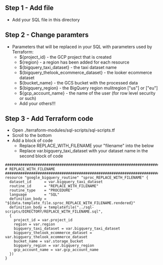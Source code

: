 ## Step 1 - Add file
- Add your SQL file in this directory

## Step 2 - Change paramters
- Parameters that will be replaced in your SQL with parameters used by Terraform:
  - ${project_id} - the GCP project that is created
  - ${region} - a region has been added for each resource
  - ${bigquery_taxi_dataset} - the taxi dataset name
  - ${bigquery_thelook_ecommerce_dataset} - the looker ecommerce dataset
  - ${bucket_name} - the GCS bucket with the processed data
  - ${bigquery_region} - the BigQuery region mulitregion ["us"] or ["eu"]
  - ${gcp_account_name} - the name of the user (for row level security or such)
  - Add your others!!!

## Step 3 - Add Terraform code
- Open ./terraform-modules/sql-scripts/sql-scripts.tf
- Scroll to the bottom
- Add a block of code
  - Replace REPLACE_WITH_FILENAME your "filename" into the below
  - Replace var.bigquery_taxi_dataset with your dataset name in the second block of code
```
####################################################################################
# REPLACE_WITH_FILENAME
####################################################################################
resource "google_bigquery_routine" "sproc_REPLACE_WITH_FILENAME" {
  dataset_id      = var.bigquery_taxi_dataset
  routine_id      = "REPLACE_WITH_FILENAME"
  routine_type    = "PROCEDURE"
  language        = "SQL"
  definition_body = "${data.template_file.sproc_REPLACE_WITH_FILENAME.rendered}"
  definition_body = templatefile("../sql-scripts/DIRECTORY/REPLACE_WITH_FILENAME.sql", 
  { 
    project_id = var.project_id
    region = var.region
    bigquery_taxi_dataset = var.bigquery_taxi_dataset
    bigquery_thelook_ecommerce_dataset = var.bigquery_thelook_ecommerce_dataset
    bucket_name = var.storage_bucket
    bigquery_region = var.bigquery_region
    gcp_account_name = var.gcp_account_name
  })
}
```
